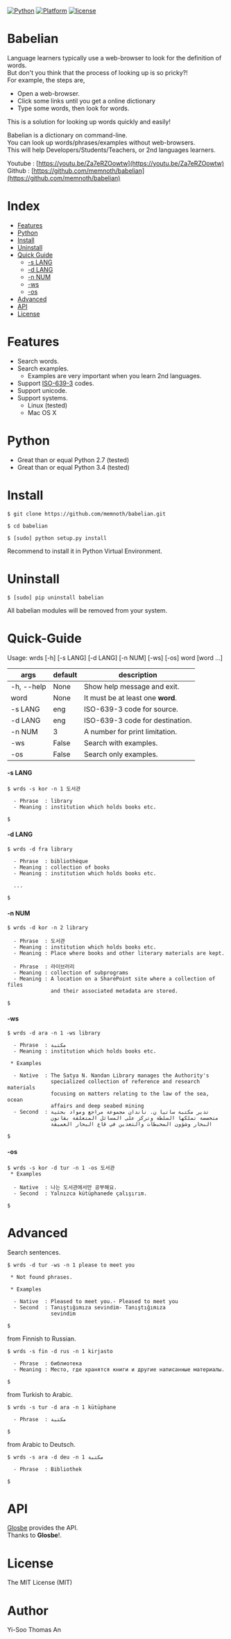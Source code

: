 [![Python](https://img.shields.io/badge/python-2.7%2C%203.4-red.svg)](#)
[![Platform](https://img.shields.io/badge/platform-osx%2C%20linux-lightgrey.svg)](#)
[![license](https://img.shields.io/github/license/mashape/apistatus.svg)](#)

# Babelian
Language learners typically use a web-browser to look for the definition of words.  
But don't you think that the process of looking up is so pricky?!  
For example, the steps are,
- Open a web-browser.
- Click some links until you get a online dictionary  
- Type some words, then look for words.  

This is a solution for looking up words quickly and easily!  

Babelian is a dictionary on command-line.  
You can look up words/phrases/examples without web-browsers.  
This will help Developers/Students/Teachers, or 2nd languages learners.  

Youtube : [https://youtu.be/Za7eRZOowtw](https://youtu.be/Za7eRZOowtw)  
Github  : [https://github.com/memnoth/babelian](https://github.com/memnoth/babelian)

# Index
 - [Features](#features)
 - [Python](#python)
 - [Install](#install)
 - [Uninstall](#uninstall)
 - [Quick Guide](#quick-guide)
     - [-s LANG](#-s-lang)
     - [-d LANG](#-d-lang)
     - [-n NUM](#-n-num)
     - [-ws](#-ws)
     - [-os](#-os)
 - [Advanced](#advanced)
 - [API](#api)
 - [License](#license)

# Features
- Search words.
- Search examples.
  - Examples are very important when you learn 2nd languages.
- Support [ISO-639-3](https://en.wikipedia.org/wiki/List_of_ISO_639-3_codes) codes. 
- Support unicode.
- Support systems.
  - Linux (tested)
  - Mac OS X


# Python
- Great than or equal Python 2.7 (tested)
- Great than or equal Python 3.4 (tested)

# Install 
```shell
$ git clone https://github.com/memnoth/babelian.git

$ cd babelian

$ [sudo] python setup.py install
```
Recommend to install it in Python Virtual Environment.

# Uninstall 
```shell
$ [sudo] pip uninstall babelian
```
All babelian modules will be removed from your system.

# Quick-Guide
Usage: wrds [-h] [-s LANG] [-d LANG] [-n NUM] [-ws] [-os] word [word ...]  

| args | default | description |
|------|---------|-------------|
| -h, --help | None | Show help message and exit. |
| word | None | It must be at least one **word**. |
| -s LANG | eng | ISO-639-3 code for source. |
| -d LANG | eng | ISO-639-3 code for destination. |
| -n NUM | 3 | A number for print limitation. |
| -ws | False | Search with examples. |
| -os | False | Search only examples. |

#### -s LANG
```shell
$ wrds -s kor -n 1 도서관

  - Phrase  : library
  - Meaning : institution which holds books etc.

$
```

#### -d LANG
```shell
$ wrds -d fra library

  - Phrase  : bibliothèque
  - Meaning : collection of books
  - Meaning : institution which holds books etc.

  ...

$
```

#### -n NUM
```shell
$ wrds -d kor -n 2 library

  - Phrase  : 도서관
  - Meaning : institution which holds books etc.
  - Meaning : Place where books and other literary materials are kept.

  - Phrase  : 라이브러리
  - Meaning : collection of subprograms
  - Meaning : A location on a SharePoint site where a collection of files
              and their associated metadata are stored.

$
```

#### -ws
```shell
$ wrds -d ara -n 1 -ws library

  - Phrase  : مكتبة
  - Meaning : institution which holds books etc.

 * Examples

  - Native  : The Satya N. Nandan Library manages the Authority's
              specialized collection of reference and research materials
              focusing on matters relating to the law of the sea, ocean
              affairs and deep seabed mining
  - Second  : تدير مكتبة ساتيا ن. ناندان مجموعة مراجع ومواد بحثية
              متخصصة تملكها السلطة وتركز على المسائل المتعلقة بقانون
              البحار وشؤون المحيطات والتعدين في قاع البحار العميقة

$
```

#### -os
```shell
$ wrds -s kor -d tur -n 1 -os 도서관
 * Examples

  - Native  : 나는 도서관에서만 공부해요.
  - Second  : Yalnızca kütüphanede çalışırım.

$
```

# Advanced
Search sentences.
```shell
$ wrds -d tur -ws -n 1 please to meet you

 * Not found phrases.

 * Examples

  - Native  : Pleased to meet you.- Pleased to meet you
  - Second  : Tanıştığımıza sevindim- Tanıştığımıza
              sevindim

$
```
from Finnish to Russian.
```shell
$ wrds -s fin -d rus -n 1 kirjasto 

  - Phrase  : библиотека
  - Meaning : Место, где хранятся книги и другие написанные материалы.

$
```
from Turkish to Arabic.
```shell
$ wrds -s tur -d ara -n 1 kütüphane 

  - Phrase  : مكتبة

$
```
from Arabic to Deutsch.
```shell
$ wrds -s ara -d deu -n 1 مكتبة  

  - Phrase  : Bibliothek

$
```

# API
[Glosbe](https://glosbe.com) provides the API.  
Thanks to **Glosbe**!.    

# License
The MIT License (MIT)

# Author
Yi-Soo Thomas An
